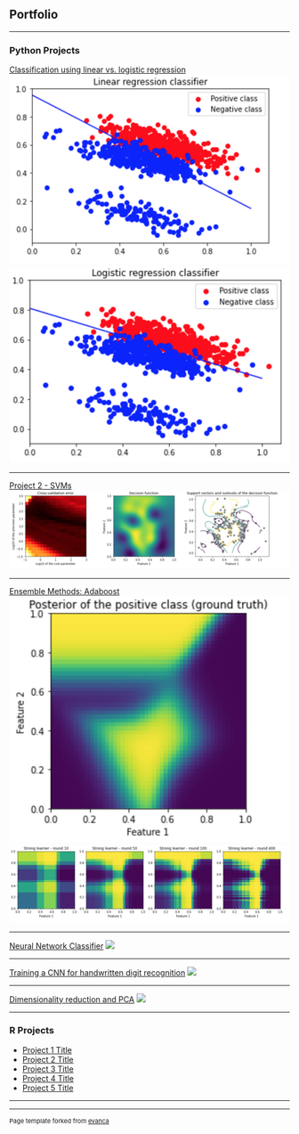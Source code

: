## Portfolio

---

### Python Projects 

[Classification using linear vs. logistic regression](https://github.com/iuniab/Linear-vs-Logistic-Regression)
<img src="linear_regr.png?raw=true"/>
<img src="logistic_regr.png?raw=true"/>

---
[Project 2 - SVMs](https://github.com/iuniab/Support-Vector-Machines)
<img src="svm_graph.png?raw=true"/>

---
[Ensemble Methods: Adaboost](https://github.com/iuniab/Ensemble-Methods-Adaboost)
<img src="adab_posterior.png?raw=true"/>
<img src="adab_approx.png?raw=true"/>

---
[Neural Network Classifier](http://example.com/)
<img src="images/dummy_thumbnail.jpg?raw=true"/>

---
[Training a CNN for handwritten digit recognition](http://example.com/)
<img src="images/dummy_thumbnail.jpg?raw=true"/>

---
[Dimensionality reduction and PCA]()
<img src="images/dummy_thumbnail.jpg?raw=true"/>

---


### R Projects

- [Project 1 Title](http://example.com/)
- [Project 2 Title](http://example.com/)
- [Project 3 Title](http://example.com/)
- [Project 4 Title](http://example.com/)
- [Project 5 Title](http://example.com/)

---




---
<p style="font-size:11px">Page template forked from <a href="https://github.com/evanca/quick-portfolio">evanca</a></p>
<!-- Remove above link if you don't want to attibute -->
